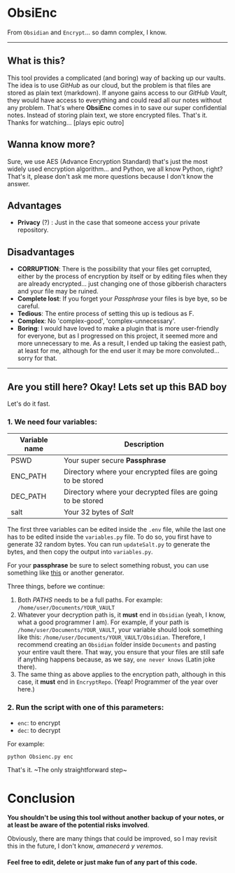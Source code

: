 
# ObsiEnc

From `Obsidian` and `Encrypt`... so damn complex, I know.

---

## What is this?

This tool provides a complicated (and boring) way of backing up our vaults. The idea is to use *GitHub* as our cloud, but the problem is that files are stored as plain text (markdown). If anyone gains access to our *GitHub Vault*, they would have access to everything and could read all our notes without any problem. That's where **ObsiEnc** comes in to save our super confidential notes. Instead of storing plain text, we store encrypted files. That's it. Thanks for watching... [plays epic outro]

## Wanna know more?

Sure, we use AES (Advance Encryption Standard) that's just the most widely used encryption algorithm... and Python, we all know Python, right? That's it, please don't ask me more questions because I don't know the answer. 

## Advantages

-  **Privacy** (?) : Just in the case that someone access your private repository.

## Disadvantages

-  **CORRUPTION**: There is the possibility that your files get corrupted, either by the process of encryption by itself or by editing files when they are already encrypted... just changing one of those gibberish characters and your file may be ruined. 
-  **Complete lost**: If you forget your *Passphrase* your files is bye bye, so be careful.
-  **Tedious**: The entire process of setting this up is tedious as F.
-  **Complex**: No 'complex-good', 'complex-unnecessary'.
-  **Boring**: I would have loved to make a plugin that is more user-friendly for everyone, but as I progressed on this project, it seemed more and more unnecessary to me. As a result, I ended up taking the easiest path, at least for me, although for the end user it may be more convoluted... sorry for that.

---

## Are you still here? Okay! Lets set up this BAD boy


Let's do it fast.

### 1. We need four variables:

| Variable name | Description |
| --- | --- |
|  PSWD | Your super secure **Passphrase** |
| ENC_PATH | Directory where your encrypted files are going to be stored |
| DEC_PATH | Directory where your decrypted files are going to be stored |
| salt | Your 32 bytes of *Salt* |

The first three variables can be edited inside the `.env` file, while the last one has to be edited inside the `variables.py` file. To do so, you first have to generate 32 random bytes. You can run `updateSalt.py` to generate the bytes, and then copy the output into `variables.py`.

For your **passphrase** be sure to select something robust, you can use something like [this](https://it-tools.tech/bip39-generator) or another generator.

Three things, before we continue:

  1. Both *PATHS* needs to be a full paths. For example: `/home/user/Documents/YOUR_VAULT`
  2.  Whatever your decryption path is, it **must** end in `Obsidian` (yeah, I know, what a good programmer I am). For example, if your path is `/home/user/Documents/YOUR_VAULT`, your variable should look something like this: `/home/user/Documents/YOUR_VAULT/Obsidian`. Therefore, I recommend creating an `Obsidian` folder inside `Documents` and pasting your entire vault there. That way, you ensure that your files are still safe if anything happens because, as we say, `one never knows` (Latin joke there).
  3.  The same thing as above applies to the encryption path, although in this case, it **must** end in `EncryptRepo`. (Yeap! Programmer of the year over here.)


 ### 2. Run the script with one of this parameters:

-  `enc`: to encrypt
-  `dec`: to decrypt

  For example:

  ```bash
  python Obsienc.py enc
  ```

  That's it. ~The only straightforward step~

# Conclusion

**You shouldn't be using this tool without another backup of your notes, or at least be aware of the potential risks involved**.

Obviously, there are many things that could be improved, so I may revisit this in the future, I don't know, *amanecerá y veremos*.

#### Feel free to edit, delete or just make fun of any part of this code.

